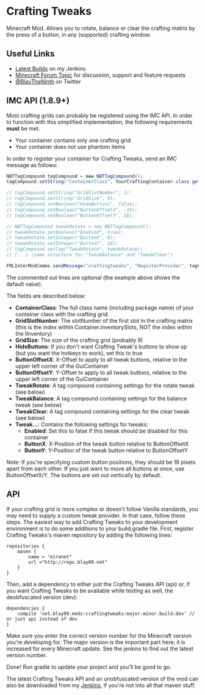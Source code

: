 # Crafting Tweaks

Minecraft Mod. Allows you to rotate, balance or clear the crafting matrix by the press of a button, in any (supported) crafting window.

## Useful Links
* [Latest Builds](http://jenkins.blay09.net) on my Jenkins
* [Minecraft Forum Topic](http://www.minecraftforum.net/forums/mapping-and-modding/minecraft-mods/2482146-crafting-tweaks-rotate-balance-or-clear-the) for discussion, support and feature requests
* [@BlayTheNinth](https://twitter.com/BlayTheNinth) on Twitter

## IMC API (1.8.9+)
Most crafting grids can probably be registered using the IMC API. In order to function with this simplified implementation, the following requirements **must** be met.
* Your container contains only one crafting grid
* Your container does not use phantom items

In order to register your container for Crafting Tweaks, send an IMC message as follows:

```java
NBTTagCompound tagCompound = new NBTTagCompound();
tagCompound.setString("ContainerClass", YourCraftingContainer.class.getName());

// tagCompound.setString("GridSlotNumber", 1);
// tagCompound.setString("GridSize", 9);
// tagCompound.setBoolean("HideButtons", false);
// tagCompound.setBoolean("ButtonOffsetX", -16);
// tagCompound.setBoolean("ButtonOffsetY", 16);

// NBTTagCompound tweakRotate = new NBTTagCompound();
// tweakRotate.setBoolean("Enabled", true);
// tweakRotate.setInteger("ButtonX", 0);
// tweakRotate.setInteger("ButtonY", 18);
// tagCompound.setTag("TweakRotate", tweakRotate);
// [...] (same structure for "TweakBalance" and "TweakClear")

FMLInterModComms.sendMessage("craftingtweaks", "RegisterProvider", tagCompound);
```

The commented out lines are optional (the example above shows the default value).

The fields are described below:
* **ContainerClass**: The full class name (including package name) of your container class with the crafting grid.
* **GridSlotNumber**: The slotNumber of the first slot in the crafting matrix (this is the index within Container.inventorySlots, NOT the index within the IInventory)
* **GridSize**: The size of the crafting grid (probably 9)
* **HideButtons**: If you don't want Crafting Tweak's buttons to show up (but you want the hotkeys to work), set this to true
* **ButtonOffsetX**: X-Offset to apply to all tweak buttons, relative to the upper left corner of the GuiContainer
* **ButtonOffsetY**: Y-Offset to apply to all tweak buttons, relative to the upper left corner of the GuiContainer
* **TweakRotate**: A tag compound containing settings for the rotate tweak (see below)
* **TweakBalance**: A tag compound containing settings for the balance tweak (see below)
* **TweakClear**: A tag compound containing settings for the clear tweak (see below)
* **Tweak...**: Contains the following settings for tweaks:
  * **Enabled**: Set this to false if this tweak should be disabled for this container
  * **ButtonX**: X-Position of the tweak button relative to ButtonOffsetX
  * **ButtonY**: Y-Position of the tweak button relative to ButtonOffsetY

*Note*: If you're specifying custom button positions, they should be 18 pixels apart from each other. If you just want to move all buttons at once, use ButtonOffsetX/Y. The buttons are set out vertically by default.

## API
If your crafting grid is more complex or doesn't follow Vanilla standards, you may need to supply a custom tweak provider. In that case, follow these steps.
The easiest way to add Crafting Tweaks to your development environment is to do some additions to your build.gradle file. First, register Crafting Tweaks's maven repository by adding the following lines:

```
repositories {
    maven {
        name = "eiranet"
        url ="http://repo.blay09.net"
    }
}
```

Then, add a dependency to either just the Crafting Tweaks API (api) or, if you want Crafting Tweaks to be available while testing as well, the deobfuscated version (dev):

```
dependencies {
    compile 'net.blay09.mods:craftingtweaks:major.minor.build:dev' // or just api instead of dev
}
```

Make sure you enter the correct version number for the Minecraft version you're developing for. The major version is the important part here; it is increased for every Minecraft update. See the jenkins to find out the latest version number.

Done! Run gradle to update your project and you'll be good to go.

The latest Crafting Tweaks API and an unobfuscated version of the mod can also be downloaded from my [Jenkins](http://jenkins.blay09.net), if you're not into all that maven stuff.